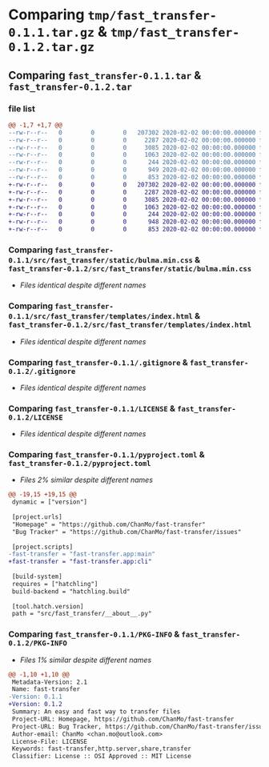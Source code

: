 # Comparing `tmp/fast_transfer-0.1.1.tar.gz` & `tmp/fast_transfer-0.1.2.tar.gz`

## Comparing `fast_transfer-0.1.1.tar` & `fast_transfer-0.1.2.tar`

### file list

```diff
@@ -1,7 +1,7 @@
--rw-r--r--   0        0        0   207302 2020-02-02 00:00:00.000000 fast_transfer-0.1.1/src/fast_transfer/static/bulma.min.css
--rw-r--r--   0        0        0     2287 2020-02-02 00:00:00.000000 fast_transfer-0.1.1/src/fast_transfer/templates/index.html
--rw-r--r--   0        0        0     3085 2020-02-02 00:00:00.000000 fast_transfer-0.1.1/.gitignore
--rw-r--r--   0        0        0     1063 2020-02-02 00:00:00.000000 fast_transfer-0.1.1/LICENSE
--rw-r--r--   0        0        0      244 2020-02-02 00:00:00.000000 fast_transfer-0.1.1/README.md
--rw-r--r--   0        0        0      949 2020-02-02 00:00:00.000000 fast_transfer-0.1.1/pyproject.toml
--rw-r--r--   0        0        0      853 2020-02-02 00:00:00.000000 fast_transfer-0.1.1/PKG-INFO
+-rw-r--r--   0        0        0   207302 2020-02-02 00:00:00.000000 fast_transfer-0.1.2/src/fast_transfer/static/bulma.min.css
+-rw-r--r--   0        0        0     2287 2020-02-02 00:00:00.000000 fast_transfer-0.1.2/src/fast_transfer/templates/index.html
+-rw-r--r--   0        0        0     3085 2020-02-02 00:00:00.000000 fast_transfer-0.1.2/.gitignore
+-rw-r--r--   0        0        0     1063 2020-02-02 00:00:00.000000 fast_transfer-0.1.2/LICENSE
+-rw-r--r--   0        0        0      244 2020-02-02 00:00:00.000000 fast_transfer-0.1.2/README.md
+-rw-r--r--   0        0        0      948 2020-02-02 00:00:00.000000 fast_transfer-0.1.2/pyproject.toml
+-rw-r--r--   0        0        0      853 2020-02-02 00:00:00.000000 fast_transfer-0.1.2/PKG-INFO
```

### Comparing `fast_transfer-0.1.1/src/fast_transfer/static/bulma.min.css` & `fast_transfer-0.1.2/src/fast_transfer/static/bulma.min.css`

 * *Files identical despite different names*

### Comparing `fast_transfer-0.1.1/src/fast_transfer/templates/index.html` & `fast_transfer-0.1.2/src/fast_transfer/templates/index.html`

 * *Files identical despite different names*

### Comparing `fast_transfer-0.1.1/.gitignore` & `fast_transfer-0.1.2/.gitignore`

 * *Files identical despite different names*

### Comparing `fast_transfer-0.1.1/LICENSE` & `fast_transfer-0.1.2/LICENSE`

 * *Files identical despite different names*

### Comparing `fast_transfer-0.1.1/pyproject.toml` & `fast_transfer-0.1.2/pyproject.toml`

 * *Files 2% similar despite different names*

```diff
@@ -19,15 +19,15 @@
 dynamic = ["version"]
 
 [project.urls]
 "Homepage" = "https://github.com/ChanMo/fast-transfer"
 "Bug Tracker" = "https://github.com/ChanMo/fast-transfer/issues"
 
 [project.scripts]
-fast-transfer = "fast-transfer.app:main"
+fast-transfer = "fast-transfer.app:cli"
 
 [build-system]
 requires = ["hatchling"]
 build-backend = "hatchling.build"
 
 [tool.hatch.version]
 path = "src/fast_transfer/__about__.py"
```

### Comparing `fast_transfer-0.1.1/PKG-INFO` & `fast_transfer-0.1.2/PKG-INFO`

 * *Files 1% similar despite different names*

```diff
@@ -1,10 +1,10 @@
 Metadata-Version: 2.1
 Name: fast-transfer
-Version: 0.1.1
+Version: 0.1.2
 Summary: An easy and fast way to transfer files
 Project-URL: Homepage, https://github.com/ChanMo/fast-transfer
 Project-URL: Bug Tracker, https://github.com/ChanMo/fast-transfer/issues
 Author-email: ChanMo <chan.mo@outlook.com>
 License-File: LICENSE
 Keywords: fast-transfer,http.server,share,transfer
 Classifier: License :: OSI Approved :: MIT License
```

